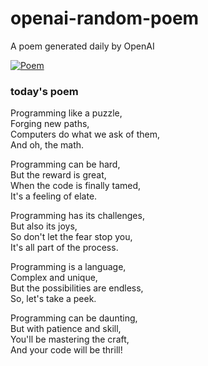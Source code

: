 
# openai-random-poem
 A poem generated daily by OpenAI

[![Poem](https://github.com/fbiego/openai-random-poem/actions/workflows/main.yml/badge.svg)](https://github.com/fbiego/openai-random-poem/actions/workflows/main.yml)

### today's poem  
  
Programming like a puzzle,  
Forging new paths,  
Computers do what we ask of them,  
And oh, the math.  
  
Programming can be hard,  
But the reward is great,  
When the code is finally tamed,  
It's a feeling of elate.  
  
Programming has its challenges,  
But also its joys,  
So don't let the fear stop you,  
It's all part of the process.  
  
Programming is a language,  
Complex and unique,  
But the possibilities are endless,  
So, let's take a peek.  
  
Programming can be daunting,  
But with patience and skill,  
You'll be mastering the craft,  
And your code will be thrill!
